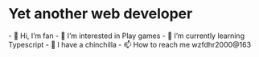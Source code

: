 <h1>Yet another web developer</h1>
<p>
- 👋 Hi, I’m fan
- 👀 I’m interested in Play games
- 🌱 I’m currently learning Typescript
- 💞️ I have a chinchilla
- 📫 How to reach me wzfdhr2000@163
</p>


<!---
fatso-fan/fatso-fan is a ✨ special ✨ repository because its `README.md` (this file) appears on your GitHub profile.
You can click the Preview link to take a look at your changes.
--->
